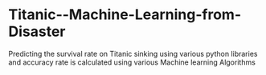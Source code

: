 # Titanic--Machine-Learning-from-Disaster
Predicting the survival rate on Titanic sinking using various python libraries and accuracy rate is calculated using various Machine learning Algorithms 
